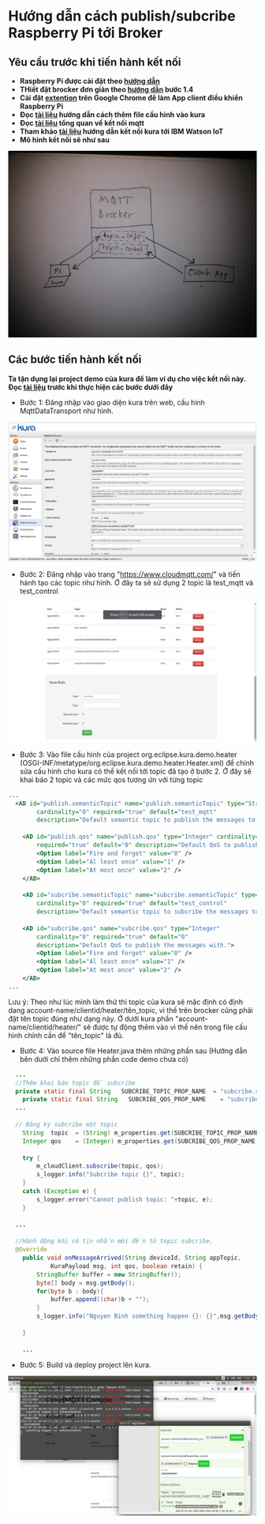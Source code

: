 # Hướng dẫn cách publish/subcribe Raspberry Pi tới Broker

## Yêu cầu trước khi tiến hành kết nối 
+ **Raspberry Pi được cài đặt theo [hướng dẫn](https://github.com/nguyenvulebinh/kura_experience/blob/master/Ket_noi_i2c.md)**
+ **THiết đặt brocker đơn giản theo [hướng dẫn](http://iotalliance.vn/categories/tutorial/articles/huong-dan-lap-trinh-esp8266-phan-3-lap-trinh-giao-tiep-mqtt.html) bước 1.4**
+ **Cài đặt [extention](https://chrome.google.com/webstore/detail/mqttlens/hemojaaeigabkbcookmlgmdigohjobjm?hl=vi) trên Google Chrome để làm App client điều khiển Raspberry Pi**
+ **Đọc [tài liệu](http://eclipse.github.io/kura/doc/configurable_component.html) hướng dẫn cách thêm file cấu hình vào kura**
+ **Đọc [tài liệu](http://www.indigoo.com/dox/wsmw/1_Middleware/MQTT.pdf) tổng quan về kết nối mqtt**
+ **Tham khảo [tài liệu](https://developer.ibm.com/recipes/tutorials/connect-eclipse-kura-to-ibm-watson-iot/) hướng dẫn kết nối kura tới IBM Watson IoT**
+ **Mô hình kết nối sẽ như sau**

![alt tag](https://github.com/nguyenvulebinh/kura_mqtt/blob/master/13816802_1049728231783921_754624311_n.jpg)

## Các bước tiến hành kết nối
**Ta tận dụng lại project demo của kura để làm ví dụ cho việc kết nối này. Đọc [tài liệu](http://eclipse.github.io/kura/doc/heater_demo.html) trước khi thực hiện các bước dưới đây**

+ Bước 1: Đăng nhập vào giao diện kura trên web, cấu hình MqttDataTransport như hình.

![alt tag](https://github.com/nguyenvulebinh/kura_mqtt/blob/master/Screenshot%20from%202016-07-23%2010-27-41.png)

+ Bước 2: Đăng nhập vào trang "https://www.cloudmqtt.com/" và tiến hành tạo các topic như hình. Ở đây ta sẽ sử dụng 2 topic là test_mqtt và test_control

![alt tag](https://github.com/nguyenvulebinh/kura_mqtt/blob/master/Screenshot%20from%202016-07-23%2010-34-34.png)

+ Bước 3: Vào file cấu hình của project org.eclipse.kura.demo.heater (OSGI-INF/metatype/org.eclipse.kura.demo.heater.Heater.xml) để chỉnh sửa cấu hình cho kura có thể kết nối tới topic đã tạo ở bước 2. Ở đây sẽ khai báo 2 topic và các mức qos tương ứn với từng topic
``` xml
...
  <AD id="publish.semanticTopic" name="publish.semanticTopic" type="String"
		cardinality="0" required="true" default="test_mqtt"
		description="Default semantic topic to publish the messages to." />

	<AD id="publish.qos" name="publish.qos" type="Integer" cardinality="0"
		required="true" default="0" description="Default QoS to publish the messages with.">
		<Option label="Fire and forget" value="0" />
		<Option label="Al least once" value="1" />
		<Option label="At most once" value="2" />
	</AD>

	<AD id="subcribe.semanticTopic" name="subcribe.semanticTopic" type="String"
		cardinality="0" required="true" default="test_control"
		description="Default semantic topic to subcribe the messages to." />

	<AD id="subcribe.qos" name="subcribe.qos" type="Integer"
		cardinality="0" required="true" default="0"
		description="Default QoS to publish the messages with.">
		<Option label="Fire and forget" value="0" />
		<Option label="Al least once" value="1" />
		<Option label="At most once" value="2" />
	</AD>
...
```
Lưu ý: Theo như lúc mình làm thử thì topic của kura sẽ mặc định có định dang account-name/clientid/heater/tên_topic, vì thế trên brocker cũng phải đặt tên topic đúng như dạng này. Ở dưới kura phần "account-name/clientid/heater/" sẽ được tự động thêm vào vì thế nên trong file cấu hình chỉnh cần để "tên_topic" là đủ.

+ Bước 4: Vào source file Heater.java thêm những phần sau (Hướng dẫn bên dưới chỉ thêm những phần code demo chưa có)
```java
  ...
  //Thêm khai báo topic để subcribe
  private static final String   SUBCRIBE_TOPIC_PROP_NAME  = "subcribe.semanticTopic";
	private static final String   SUBCRIBE_QOS_PROP_NAME    = "subcribe.qos";
  ...
  
  // Đăng ký subcribe một topic
	String  topic  = (String) m_properties.get(SUBCRIBE_TOPIC_PROP_NAME);
	Integer qos    = (Integer) m_properties.get(SUBCRIBE_QOS_PROP_NAME);
	
	try {
		m_cloudClient.subscribe(topic, qos);
		s_logger.info("Subcribe topic {}", topic);
	} 
	catch (Exception e) {
		s_logger.error("Cannot publish topic: "+topic, e);
	}
  
  ...
  
  //Hành động khi có tin nhắn mới đến từ topic subcribe.
  @Override
	public void onMessageArrived(String deviceId, String appTopic,
			KuraPayload msg, int qos, boolean retain) {
		StringBuffer buffer = new StringBuffer();
		byte[] body = msg.getBody();
		for(byte b : body){
			buffer.append((char)b + "");
		}
		s_logger.info("Nguyen Binh something happen {}: {}",msg.getBody().length, buffer.toString());
		
	}
	
	...
```
+ Bước 5: Build và deploy project lên kura.

![alt tag](https://github.com/nguyenvulebinh/kura_mqtt/blob/master/Screenshot%20from%202016-07-23%2011-02-21.png)
